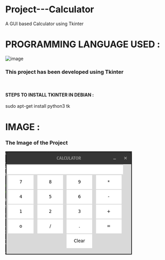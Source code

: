 # Project---Calculator
A GUI based Calculator using Tkinter 

<H1>PROGRAMMING LANGUAGE USED :</H1>

![image](https://img.shields.io/badge/Python-FFD43B?style=for-the-badge&logo=python&logoColor=blue)
<h3> This project has been developed using Tkinter </h3><br>
 <h4><b> STEPS TO INSTALL TKINTER IN DEBIAN  :</b></h4>
 sudo apt-get install python3 tk
 
<H1>IMAGE :</H1>
<H3> The Image of the Project</H3>
<img src = "Screenshot from 2023-07-10 21-19-00.png" alt = "IMAGE IS MISSING ">
